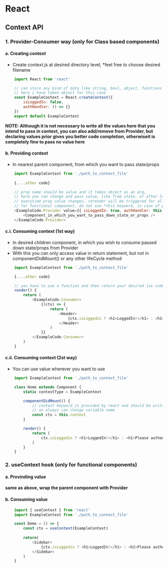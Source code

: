 # React

## Context API
### 1. Provider-Consumer way (only for Class based components)
#### a. Creating context
* Create context.js at desired directory level, *feel free to choose desired filename
``` js
    import React from 'react'

    // can store any kind of data like string, bool, object, functions as per your need,
    // here i have taken object for this case
    const ExampleContext = React.createContext({
        isLoggedIn: false,
        authHandler: () => {}
    })
    export default ExampleContext
```
**NOTE: Although it is not necessary to write all the values here that you intend to pass in context, you can also add/remove from Provider, but declaring values prior gives you better code completion, otherwiseit is completely fine to pass no value here**
#### b. Providing context
* In nearest parent component, from which you want to pass state/props
```js
    import ExampleContext from './path_to_context_file'
    
    {....other code}

    // prop name should be value and it takes object as an arg,
    // here you can change and pass value, like from state, or after loading from an external source
    // everytime prop value changes, rerender will be triggered for all the components enclosed under the Provider
    // for functional component, do not use *this keyword, in case of passing functions in Provider
    <ExampleCode.Provider value={{ isLoggedIn: true, authHandler: this.loginHandler }}>
        <Component_in_which_you_want_to_pass_down_state_or_props />
    </ExampleCode.Provider>

```
#### c.i. Consuming context (1st way)
* In desired children component, in which you wish to consume passed down state/props from Provider
* With this you can only access value in return statement, but not in componentDidMount() or any other lifeCycle method
```js
    import ExampleContext from './path_to_context_file'

    {....other code}

    // you have to use a function and then return your desired jsx code from there
    render() {
        return (
            <ExampleCode.Consumer>
                {(ctx) => {
                    return (
                        <Header>
                            {ctx.isLoggedin ? <h1>LoggedIn!</h1> : <h1>Please authenticate!</h1>}
                        </Header>
                    )
                }}
            </ExampleCode.Consumer>
        )
    }

```

#### c.ii. Consuming context (2st way)
* You can use value wherever you want to use

```js
    import ExampleContext from './path_to_context_file'

    class Home extends Component {
        static contextType = ExampleContext

        componentDidMount() {
            // context keyword is provided by react and should be written like this
            // as always can change variable name
            const ctx = this.context
        }

        render() {
            return (
                ctx.isLoggedin ? <h1>LoggedIn!</h1> : <h1>Please authenticate</h1>
            )
        }
    }
```

### 2. useContext hook (only for functional components)
#### a. Provinding value
**same as above, wrap the parent component with Provider**

#### b. Consuming value
```js
    import { useContext } from 'react'    
    import ExampleContext from './path_to_context_file'

    const Demo = () => {
        const ctx = useContext(ExampleContext)
        
        return(
            <Sidebar>
                {ctx.isLoggedin ? <h1>LoggedIn!</h1> : <h1>Please authenticate!</h1>}
            </Sidebar>
        )
    }
```